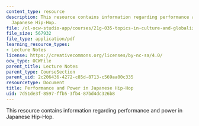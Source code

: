 ```yaml
---
content_type: resource
description: This resource contains information regarding performance and power in
  Japanese Hip-Hop.
file: /ol-ocw-studio-app/courses/21g-035-topics-in-culture-and-globalization-fall-2003/7d51de3f8597ffb53fb487bd4dc326b8_MIT21G_035F03_l08.pdf
file_size: 567932
file_type: application/pdf
learning_resource_types:
- Lecture Notes
license: https://creativecommons.org/licenses/by-nc-sa/4.0/
ocw_type: OCWFile
parent_title: Lecture Notes
parent_type: CourseSection
parent_uid: 2c206436-4272-c85d-8713-c569aa00c335
resourcetype: Document
title: Performance and Power in Japanese Hip-Hop
uid: 7d51de3f-8597-ffb5-3fb4-87bd4dc326b8
---
```

This resource contains information regarding performance and power in Japanese Hip-Hop.